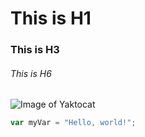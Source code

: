 # This is H1
### This is H3
###### This is H6
![Image of Yaktocat](https://octodex.github.com/images/yaktocat.png)
``` javascript
var myVar = "Hello, world!";
```

